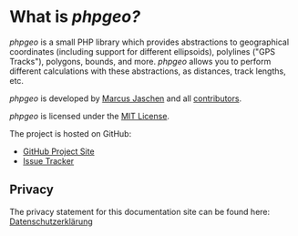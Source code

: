 # What is *phpgeo?*

_phpgeo_ is a small PHP library which provides abstractions to geographical
coordinates (including support for different ellipsoids), polylines
("GPS Tracks"), polygons, bounds, and more. _phpgeo_ allows you to perform
different calculations with these abstractions, as distances, track
lengths, etc.

_phpgeo_ is developed by [Marcus Jaschen](https://www.marcusjaschen.de/) and all
[contributors](https://github.com/mjaschen/phpgeo/graphs/contributors).

_phpgeo_ is licensed under the [MIT License](https://opensource.org/licenses/MIT).

The project is hosted on GitHub:

- [GitHub Project Site](https://github.com/mjaschen/phpgeo)
- [Issue Tracker](https://github.com/mjaschen/phpgeo/issues)

## Privacy

The privacy statement for this documentation site can be found here:
[Datenschutzerklärung](https://www.marcusjaschen.de/datenschutzerklaerung/)
